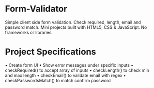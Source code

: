 # Form-Validator

Simple client side form validation. Check required, length, email and password match.
Mini projects built with HTML5, CSS & JavaScript. No frameworks or libraries.

# Project Specifications
• Create form UI
• Show error messages under specific inputs
• checkRequired() to accept array of inputs
• checkLength() to check min and max length
• checkEmail() to validate email with regex
• checkPasswordsMatch() to match confirm password
